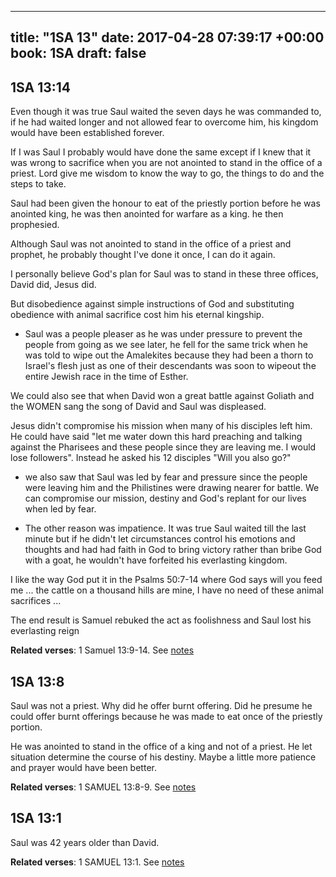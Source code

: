 
---
title: "1SA 13"
date: 2017-04-28 07:39:17 +00:00
book: 1SA
draft: false
---

## 1SA 13:14

Even though it was true Saul waited the seven days he was commanded to, if he had waited longer and not allowed fear to overcome him, his kingdom would have been established forever.

If I was Saul I probably would have done the same except if I knew that it was wrong to sacrifice when you are not anointed to stand in the office of a priest. Lord give me wisdom to know the way to go, the things to do and the steps to take.

Saul had been given the honour to eat of the priestly portion before he was anointed king, he was then anointed for warfare as a king. he then prophesied.

Although Saul was not anointed to stand in the office of a priest and prophet, he probably thought I've done it once, I can do it again.

I personally believe God's plan for Saul was to stand in these three offices, David did, Jesus did.

But disobedience against simple instructions of God and substituting obedience with animal sacrifice cost him his eternal kingship.

- Saul was a people pleaser as he was under pressure to prevent the people from going as we see later, he fell for the same trick when he was told to wipe out the Amalekites because they had been a thorn to Israel's flesh just as one of their descendants was soon to wipeout the entire Jewish race in the time of Esther.

We could also see that when David won a great battle against Goliath and the WOMEN sang the song of David and Saul was displeased.

Jesus didn't compromise his mission when many of his disciples left him. He could have said "let me water down this hard preaching and talking against the Pharisees and these people since they are leaving me. I would lose followers". Instead he asked his 12 disciples "Will you also go?"


- we also saw that Saul was led by fear and pressure since the people were leaving him and the Philistines were drawing nearer for battle. We can compromise our mission, destiny and God's replant for our lives when led by fear.

- The other reason was impatience. It was true Saul waited till the last minute but if he didn't let circumstances control his emotions and thoughts and had had faith in God to bring victory rather than bribe God with a goat, he wouldn't have forfeited his everlasting kingdom.

I like the way God put it in the Psalms 50:7-14 where God says will you feed me ... the cattle on a thousand hills are mine, I have no need of these animal sacrifices ...

The end result is Samuel rebuked the act as foolishness and Saul lost his everlasting reign

**Related verses**: 1 Samuel 13:9-14. See [notes](https://my.bible.com/notes/2623194542325358905)


## 1SA 13:8

Saul was not a priest. Why did he offer burnt offering. Did he presume he could offer burnt offerings because he was made to eat once of the priestly portion. 

He was anointed to stand in the office of a king and not of a priest. He let situation determine the course of his destiny. Maybe a little more patience and prayer would have been better.

**Related verses**: 1 SAMUEL 13:8-9. See [notes](https://my.bible.com/notes/2622221424077300699)


## 1SA 13:1

Saul was 42 years older than David.

**Related verses**: 1 SAMUEL 13:1. See [notes](https://my.bible.com/notes/2622213976629175150)

